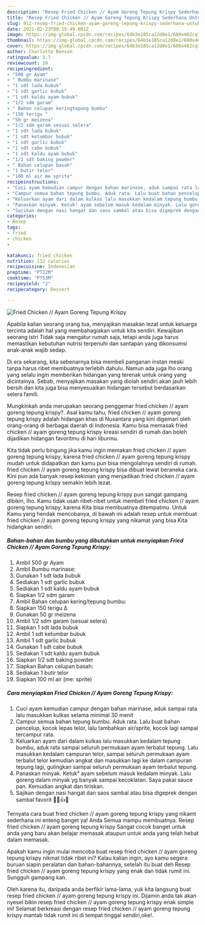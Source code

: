 ```yaml
---
description: "Resep Fried Chicken // Ayam Goreng Tepung Krispy Sederhana Untuk Jualan"
title: "Resep Fried Chicken // Ayam Goreng Tepung Krispy Sederhana Untuk Jualan"
slug: 911-resep-fried-chicken-ayam-goreng-tepung-krispy-sederhana-untuk-jualan
date: 2021-02-23T00:15:49.601Z
image: https://img-global.cpcdn.com/recipes/64b3e185ca12d8e1/680x482cq70/fried-chicken-ayam-goreng-tepung-krispy-foto-resep-utama.jpg
thumbnail: https://img-global.cpcdn.com/recipes/64b3e185ca12d8e1/680x482cq70/fried-chicken-ayam-goreng-tepung-krispy-foto-resep-utama.jpg
cover: https://img-global.cpcdn.com/recipes/64b3e185ca12d8e1/680x482cq70/fried-chicken-ayam-goreng-tepung-krispy-foto-resep-utama.jpg
author: Charlotte Benson
ratingvalue: 3.7
reviewcount: 10
recipeingredient:
- "500 gr Ayam"
- " Bumbu marinase"
- "1 sdt lada bubuk"
- "1 sdt garlic bubuk"
- "1 sdt kaldu ayam bubuk"
- "1/2 sdm garam"
- " Bahan celupan keringtepung bumbu"
- "150 terigu "
- "50 gr meizena"
- "1/2 sdm garam sesuai selera"
- "1 sdt lada bubuk"
- "1 sdt ketumbar bubuk"
- "1 sdt garlic bubuk"
- "1 sdt cabe bubuk"
- "1 sdt kaldu ayam bubuk"
- "1/2 sdt baking powder"
- " Bahan celupan basah"
- "1 butir telor"
- "100 ml air me sprite"
recipeinstructions:
- "Cuci ayam kemudian campur dengan bahan marinase, aduk sampai rata lalu masukkan kulkas selama minimal 30 menit"
- "Campur semua bahan tepung bumbu. Aduk rata. Lalu buat bahan pencelup, kocok lepas telor, lalu tambahkan air/sprite, kocok lagi sampai tercampur rata."
- "Keluarkan ayam dari dalam kulkas lalu masukkan kedalam tepung bumbu, aduk rata sampai seluruh permukaan ayam terbalut tepung. Lalu masukkan kedalam campuran telor, sampai seluruh permukaan ayam terbalut telor kemudian angkat dan masukkan lagi ke dalam campuran tepung lagi, gulingkan sampai seluruh permukaan ayam terbalut tepung."
- "Panaskan minyak. Ketuk² ayam sebelum masuk kedalam minyak. Lalu goreng dalam minyak yg banyak sampai kecoklatan. Saya pakai sauce pan. Kemudian angkat dan tiriskan."
- "Sajikan dengan nasi hangat dan saos sambal atau bisa digeprek dengan sambal favorit 🍗🍚👍😋"
categories:
- Resep
tags:
- fried
- chicken
- 

katakunci: fried chicken  
nutrition: 112 calories
recipecuisine: Indonesian
preptime: "PT22M"
cooktime: "PT53M"
recipeyield: "2"
recipecategory: Dessert

---
```



![Fried Chicken // Ayam Goreng Tepung Krispy](https://img-global.cpcdn.com/recipes/64b3e185ca12d8e1/680x482cq70/fried-chicken-ayam-goreng-tepung-krispy-foto-resep-utama.jpg)

Apabila kalian seorang orang tua, menyajikan masakan lezat untuk keluarga tercinta adalah hal yang membahagiakan untuk kita sendiri. Kewajiban seorang istri Tidak saja mengatur rumah saja, tetapi anda juga harus memastikan kebutuhan nutrisi terpenuhi dan santapan yang dikonsumsi anak-anak wajib sedap.

Di era  sekarang, kita sebenarnya bisa membeli panganan instan meski tanpa harus ribet membuatnya terlebih dahulu. Namun ada juga lho orang yang selalu ingin memberikan hidangan yang terenak untuk orang yang dicintainya. Sebab, menyajikan masakan yang diolah sendiri akan jauh lebih bersih dan kita juga bisa menyesuaikan hidangan tersebut berdasarkan selera famili. 



Mungkinkah anda merupakan seorang penggemar fried chicken // ayam goreng tepung krispy?. Asal kamu tahu, fried chicken // ayam goreng tepung krispy adalah hidangan khas di Nusantara yang kini digemari oleh orang-orang di berbagai daerah di Indonesia. Kamu bisa memasak fried chicken // ayam goreng tepung krispy kreasi sendiri di rumah dan boleh dijadikan hidangan favoritmu di hari liburmu.

Kita tidak perlu bingung jika kamu ingin memakan fried chicken // ayam goreng tepung krispy, karena fried chicken // ayam goreng tepung krispy mudah untuk didapatkan dan kamu pun bisa mengolahnya sendiri di rumah. fried chicken // ayam goreng tepung krispy bisa dibuat lewat beraneka cara. Kini pun ada banyak resep kekinian yang menjadikan fried chicken // ayam goreng tepung krispy semakin lebih lezat.

Resep fried chicken // ayam goreng tepung krispy pun sangat gampang dibikin, lho. Kamu tidak usah ribet-ribet untuk membeli fried chicken // ayam goreng tepung krispy, karena Kita bisa membuatnya ditempatmu. Untuk Kamu yang hendak mencobanya, di bawah ini adalah resep untuk membuat fried chicken // ayam goreng tepung krispy yang nikamat yang bisa Kita hidangkan sendiri.

<!--inarticleads1-->

##### Bahan-bahan dan bumbu yang dibutuhkan untuk menyiapkan Fried Chicken // Ayam Goreng Tepung Krispy:

1. Ambil 500 gr Ayam
1. Ambil  Bumbu marinase:
1. Gunakan 1 sdt lada bubuk
1. Sediakan 1 sdt garlic bubuk
1. Sediakan 1 sdt kaldu ayam bubuk
1. Siapkan 1/2 sdm garam
1. Ambil  Bahan celupan kering/tepung bumbu:
1. Siapkan 150 terigu Δ
1. Gunakan 50 gr meizena
1. Ambil 1/2 sdm garam (sesuai selera)
1. Siapkan 1 sdt lada bubuk
1. Ambil 1 sdt ketumbar bubuk
1. Ambil 1 sdt garlic bubuk
1. Gunakan 1 sdt cabe bubuk
1. Sediakan 1 sdt kaldu ayam bubuk
1. Siapkan 1/2 sdt baking powder
1. Siapkan  Bahan celupan basah:
1. Sediakan 1 butir telor
1. Siapkan 100 ml air (me: sprite)




<!--inarticleads2-->

##### Cara menyiapkan Fried Chicken // Ayam Goreng Tepung Krispy:

1. Cuci ayam kemudian campur dengan bahan marinase, aduk sampai rata lalu masukkan kulkas selama minimal 30 menit
1. Campur semua bahan tepung bumbu. Aduk rata. Lalu buat bahan pencelup, kocok lepas telor, lalu tambahkan air/sprite, kocok lagi sampai tercampur rata.
1. Keluarkan ayam dari dalam kulkas lalu masukkan kedalam tepung bumbu, aduk rata sampai seluruh permukaan ayam terbalut tepung. Lalu masukkan kedalam campuran telor, sampai seluruh permukaan ayam terbalut telor kemudian angkat dan masukkan lagi ke dalam campuran tepung lagi, gulingkan sampai seluruh permukaan ayam terbalut tepung.
1. Panaskan minyak. Ketuk² ayam sebelum masuk kedalam minyak. Lalu goreng dalam minyak yg banyak sampai kecoklatan. Saya pakai sauce pan. Kemudian angkat dan tiriskan.
1. Sajikan dengan nasi hangat dan saos sambal atau bisa digeprek dengan sambal favorit 🍗🍚👍😋




Ternyata cara buat fried chicken // ayam goreng tepung krispy yang nikamt sederhana ini enteng banget ya! Anda Semua mampu membuatnya. Resep fried chicken // ayam goreng tepung krispy Sangat cocok banget untuk anda yang baru akan belajar memasak ataupun untuk anda yang telah hebat dalam memasak.

Apakah kamu ingin mulai mencoba buat resep fried chicken // ayam goreng tepung krispy nikmat tidak ribet ini? Kalau kalian ingin, ayo kamu segera buruan siapin peralatan dan bahan-bahannya, setelah itu buat deh Resep fried chicken // ayam goreng tepung krispy yang enak dan tidak rumit ini. Sungguh gampang kan. 

Oleh karena itu, daripada anda berfikir lama-lama, yuk kita langsung buat resep fried chicken // ayam goreng tepung krispy ini. Dijamin anda tak akan nyesel bikin resep fried chicken // ayam goreng tepung krispy enak simple ini! Selamat berkreasi dengan resep fried chicken // ayam goreng tepung krispy mantab tidak rumit ini di tempat tinggal sendiri,oke!.

